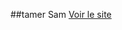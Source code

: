 ##tamer Sam
[Voir le site](https://jiek-itic.github.io/TP_JS_banque_et_formulaire/bank_system.html)
